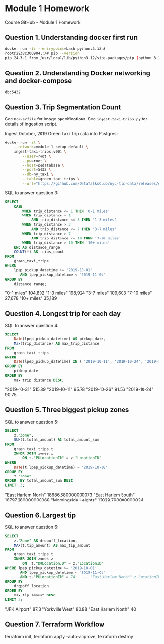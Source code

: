 # Module 1 Homework

[Course GitHub - Module 1 Homework](https://github.com/DataTalksClub/data-engineering-zoomcamp/blob/main/cohorts/2025/01-docker-terraform/homework.md)

## Question 1. Understanding docker first run

```bash
docker run -it --entrypoint=bash python:3.12.8
root@2938c3009041:/# pip --version
pip 24.3.1 from /usr/local/lib/python3.12/site-packages/pip (python 3.12)
```

## Question 2. Understanding Docker networking and docker-compose

`db:5432`


## Question 3. Trip Segmentation Count

See `Dockerfile` for image specifications.
See `ingest-taxi-trips.py` for details of ingestion script.

Ingest October, 2019 Green Taxi Trip data into Postgres:
```bash
docker run -it \
    --network=module_1_setup_default \
    ingest-taxi-trips:v001 \
        --user=root \
        --pw=root \
        --host=pgdatabase \
        --port=5432 \
        --db=ny_taxi \
        --table=green_taxi_trips \
        --url="https://github.com/DataTalksClub/nyc-tlc-data/releases/download/green/green_tripdata_2019-10.csv.gz"
```

SQL to answer question 3:

```sql
SELECT 
    CASE
        WHEN trip_distance <= 1 THEN '0-1 miles'
        WHEN trip_distance > 1
            AND trip_distance <= 3 THEN '1-3 miles'
        WHEN trip_distance > 3
            AND trip_distance <= 7 THEN '3-7 miles'
        WHEN trip_distance > 7
            AND trip_distance <= 10 THEN '7-10 miles'
        WHEN trip_distance > 10 THEN '10+ miles'
    END AS distance_range,
    COUNT(*) AS trips_count
FROM 
    green_taxi_trips
WHERE 
    lpep_pickup_datetime >= '2019-10-01'
       AND lpep_pickup_datetime < '2019-11-01'
GROUP BY 
    distance_range; 
```

"0-1 miles"	    104,802
"1-3 miles"	    198,924
"3-7 miles"	    109,603
"7-10 miles"	27,678
"10+ miles"	    35,189


## Question 4. Longest trip for each day

SQL to answer question 4:

```sql
SELECT 
    Date(lpep_pickup_datetime) AS pickup_date,
    Max(trip_distance) AS max_trip_distance
FROM
    green_taxi_trips
WHERE
    Date(lpep_pickup_datetime) IN ( '2019-10-11', '2019-10-24', '2019-10-26', '2019-10-31' )
GROUP BY 
    pickup_date
ORDER BY 
    max_trip_distance DESC; 
```

"2019-10-31"	515.89
"2019-10-11"	95.78
"2019-10-26"	91.56
"2019-10-24"	90.75


## Question 5. Three biggest pickup zones

SQL to answer question 5:

```sql
SELECT 
    z."Zone",
    SUM(t.total_amount) AS total_amount_sum
FROM
    green_taxi_trips t
    INNER JOIN zones z
        ON t."PULocationID" = z."LocationID"
WHERE 
    Date(t.lpep_pickup_datetime) = '2019-10-18'
GROUP BY 
    z."Zone"
ORDER  BY total_amount_sum DESC
LIMIT  3; 
```

"East Harlem North"	    18686.680000000073
"East Harlem South"	    16797.260000000068
"Morningside Heights"	13029.790000000034


## Question 6. Largest tip

SQL to answer question 6:

```sql
SELECT 
	z."Zone" AS dropoff_location,
	MAX(t.tip_amount) AS max_tip_amount
FROM 
	green_taxi_trips t 
	INNER JOIN zones z
		ON 	t."DOLocationID" = z."LocationID"
WHERE lpep_pickup_datetime >= '2019-10-01'
       AND lpep_pickup_datetime < '2019-11-01'
	   AND t."PULocationID" = 74    -- "East Harlem North" z.LocationID 
GROUP BY 
	dropoff_location
ORDER BY 
	max_tip_amount DESC
LIMIT 3;
```

"JFK Airport"	    87.3
"Yorkville West"	80.88
"East Harlem North"	40

## Question 7. Terraform Workflow

terraform init, terraform apply -auto-approve, terraform destroy
